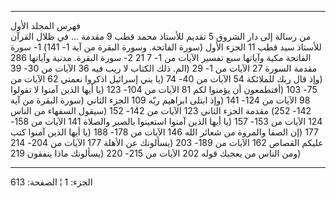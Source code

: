 ------------------------------------------------------------------------

فهرس المجلد الأول  
من رسالة إلى دار الشروق 5 تقديم للأستاذ محمد قطب 9 مقدمة ... في ظلال
القرآن للأستاذ سيد قطب 11 الجزء الأول (سورة الفاتحة. وسورة البقرة من آية
1- 141) 1- سورة الفاتحة مكية وآياتها سبع تفسير الآيات من 1- 7 21 2- سورة
البقرة. مدنية وآياتها 286 مقدمة السورة 27 الآيات من 1- 29 (الم. ذلك
الكتاب لا ريب فيه 36 الآيات من 30- 39 (وإذ قال ربك للملائكة 54 الآيات من
40- 74 (يا بني إسرائيل اذكروا نعمتي 62 الآيات من 75- 103 (أفتطمعون أن
يؤمنوا لكم 81 الآيات من 104- 123 (يا أيها الذين آمنوا لا تقولوا 98
الآيات من 124- 141 (وإذ ابتلى ابراهيم ربّه 109 الجزء الثاني (سورة البقرة
من آية 142- 252) مقدمة الجزء الثاني 123 الآيات من 142- 152 (سيقول
السفهاء من الناس 124 الآيات من 153- 157 (يا أيها الذين آمنوا استعينوا
بالصبر والصلاة 141 الآيات من 158- 177 (إن الصفا والمروة من شعائر الله
146 الآيات من 178- 188 (يا أيها الذين آمنوا كتب عليكم القصاص 162 الآيات
من 189- 203 (يسألونك عن الأهلة 177 الآيات من 204- 214 (ومن الناس من
يعجبك قوله 202 الآيات من 215- 220 (يسألونك ماذا ينفقون 219

------------------------------------------------------------------------

الجزء: 1 ¦ الصفحة: 613
